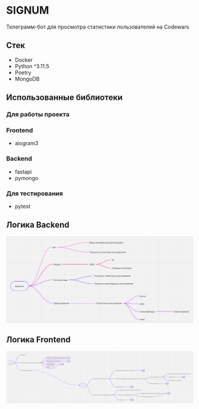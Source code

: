 # SIGNUM

Телеграмм-бот для просмотра статистики пользователей на Codewars

## Стек

- Docker
- Python ^3.11.5
- Poetry
- MongoDB

## Использованные библиотеки

### Для работы проекта

### Frontend

- aiogram3

### Backend

- fastapi
- pymongo

### Для тестирования

- pytest

## Логика Backend

![img.png](readme_images/backend.png)

## Логика Frontend

![img.png](readme_images/frontend.png)